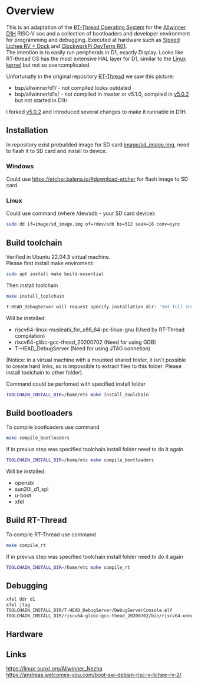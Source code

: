 # Overview
This is an adaptation of the [RT-Thread Operating System](https://www.rt-thread.io/) for the [Allwinner D1H](https://d1.docs.aw-ol.com/en/) RISC-V soc and a collection of bootloaders and developer environment for programming and debugging.  Executed at hardware such as [Sipeed Lichee RV + Dock](https://wiki.sipeed.com/hardware/en/lichee/RV/Dock.html) and [ClockworkPi DevTerm R01](https://www.clockworkpi.com/home-devterm).  
The intention is to easily run peripherals in D1, exactly Display. Looks like RT-thread OS has the most extensive HAL layer for D1, similar to the [Linux kernel](https://github.com/cuu/last_linux-5.4/tree/master/drivers/video/fbdev/sunxi/) but not so overcomplicated.

Unfortunatly in the original repository [RT-Thread](https://github.com/RT-Thread/rt-thread) we saw this picture:
- bsp/allwinner/d1/ - not compiled looks outdated
- bsp/allwinner/d1s/ - not compiled in master or v5.1.0, compiled in [v5.0.2](https://github.com/RT-Thread/rt-thread/releases/tag/v5.0.2) but not started in D1H

I forked [v5.0.2](https://github.com/RT-Thread/rt-thread/releases/tag/v5.0.2) and introduced several changes to make it runnable in D1H.

## Installation
In repository exist prebuilded image for SD card [image/sd_image.img](image/sd_image.img), need to flash it to SD card and install to device.

### Windows
Could use https://etcher.balena.io/#download-etcher for flash image to SD card.

### Linux
Could use command (where /dev/sdb - your SD card device):
```sh
sudo dd if=image/sd_image.img of=/dev/sdb bs=512 seek=16 conv=sync
```

## Build toolchain
Verified in Ubuntu 22.04.3 virtual machine.  
Please first install make enviroment:
```sh
sudo apt install make build-essential
```
Then install toolchain
```sh
make install_toolchain

T-HEAD_DebugServer will request specify installation dir: 'Set full installing path:'
```
Will be installed:
- riscv64-linux-musleabi_for_x86_64-pc-linux-gnu (Used by RT-Thread compilation)
- riscv64-glibc-gcc-thead_20200702 (Need for using GDB)
- T-HEAD_DebugServer (Need for using JTAG connetion)

(Notice: in a virtual machine with a mounted shared folder, it isn't possible to create hard links, so is impossible to extract files to this folder. Please install toolchain to other folder).  

Command could be perfomed with specified install folder
```sh
TOOLCHAIN_INSTALL_DIR=/home/etc make install_toolchain
```
## Build bootloaders
To compile bootloaders use command
```sh
make compile_bootloaders
```
If in previus step was specified toolchain install folder need to do it again
```sh
TOOLCHAIN_INSTALL_DIR=/home/etc make compile_bootloaders
```
Will be installed:
- opensbi
- sun20i_d1_spl
- u-boot
- xfel

## Build RT-Thread
To compile RT-Thread use command
```sh
make compile_rt
```
If in previus step was specified toolchain install folder need to do it again
```sh
TOOLCHAIN_INSTALL_DIR=/home/etc make compile_rt
```
## Debugging
```sh
xfel ddr d1
xfel jtag
TOOLCHAIN_INSTALL_DIR/T-HEAD_DebugServer/DebugServerConsole.elf
TOOLCHAIN_INSTALL_DIR/riscv64-glibc-gcc-thead_20200702/bin/riscv64-unknown-linux-gnu-gdb
```
## Hardware

## Links
https://linux-sunxi.org/Allwinner_Nezha  
https://andreas.welcomes-you.com/boot-sw-debian-risc-v-lichee-rv-2/  

